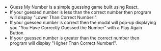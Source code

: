 * Guess My Number is a simple guessing game built using React.
* If your guessed number is less than the correct number then program will display "Lower Than Correct Number!".
* If your guessed number is correct then the modal will pop-up displaying you "You Have Correctly Guessed the Number" with a Play Again Button.
* If your guessed number is greater than the correct number then program will display "Higher Than Correct Number!".
